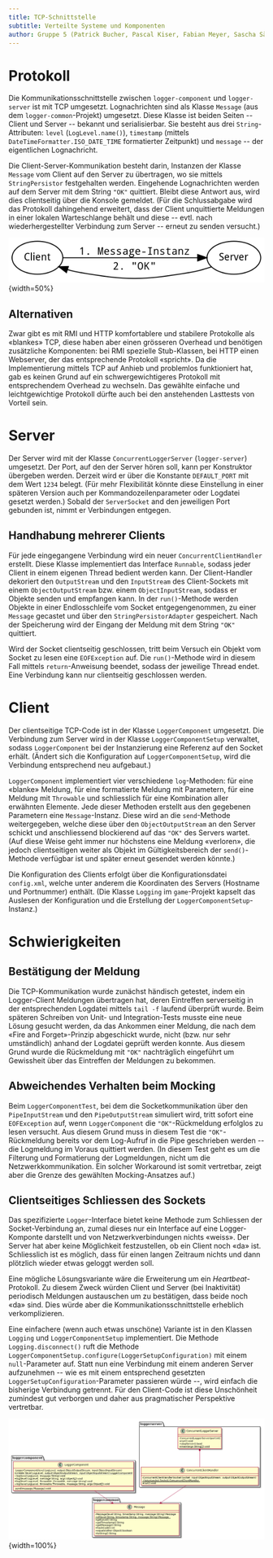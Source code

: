 ```yaml
---
title: TCP-Schnittstelle
subtitle: Verteilte Systeme und Komponenten
author: Gruppe 5 (Patrick Bucher, Pascal Kiser, Fabian Meyer, Sascha Sägesser)
---
```


# Protokoll

Die Kommunikationsschnittstelle zwischen `logger-component` und `logger-server` ist mit TCP umgesetzt. Lognachrichten sind als Klasse `Message` (aus dem `logger-common`-Projekt) umgesetzt. Diese Klasse ist beiden Seiten -- Client und Server -- bekannt und serialisierbar. Sie besteht aus drei `String`-Attributen: `level` (`LogLevel.name()`), `timestamp` (mittels `DateTimeFormatter.ISO_DATE_TIME` formatierter Zeitpunkt) und `message` -- der eigentlichen Lognachricht.

Die Client-Server-Kommunikation besteht darin, Instanzen der Klasse `Message` vom Client auf den Server zu übertragen, wo sie mittels `StringPersistor` festgehalten werden. Eingehende Lognachrichten werden auf dem Server mit dem String `"OK"` quittiert. Bleibt diese Antwort aus, wird dies clientseitig über die Konsole gemeldet. (Für die Schlussabgabe wird das Protokoll dahingehend erweitert, dass der Client unquittierte Meldungen in einer lokalen Warteschlange behält und diese -- evtl. nach wiederhergestellter Verbindung zum Server -- erneut zu senden versucht.)

![Das (denkbar einfache) TCP-Protokoll](Kommunikation.png){width=50%}

## Alternativen

Zwar gibt es mit RMI und HTTP komfortablere und stabilere Protokolle als «blankes» TCP, diese haben aber einen grösseren Overhead und benötigen zusätzliche Komponenten: bei RMI spezielle Stub-Klassen, bei HTTP einen Webserver, der das entsprechende Protokoll «spricht». Da die Implementierung mittels TCP auf Anhieb und problemlos funktioniert hat, gab es keinen Grund auf ein schwergewichtigeres Protokoll mit entsprechendem Overhead zu wechseln. Das gewählte einfache und leichtgewichtige Protokoll dürfte auch bei den anstehenden Lasttests von Vorteil sein.

# Server

Der Server wird mit der Klasse `ConcurrentLoggerServer` (`logger-server`) umgesetzt. Der Port, auf den der Server hören soll, kann per Konstruktor übergeben werden. Derzeit wird er über die Konstante `DEFAULT_PORT` mit dem Wert `1234` belegt. (Für mehr Flexibilität könnte diese Einstellung in einer späteren Version auch per Kommandozeilenparameter oder Logdatei gesetzt werden.) Sobald der `ServerSocket` and den jeweiligen Port gebunden ist, nimmt er Verbindungen entgegen.

## Handhabung mehrerer Clients

Für jede eingegangene Verbindung wird ein neuer `ConcurrentClientHandler` erstellt. Diese Klasse implementiert das Interface `Runnable`, sodass jeder Client in einem eigenen Thread bedient werden kann. Der Client-Handler dekoriert den `OutputStream` und den `InputStream` des Client-Sockets mit einem `ObjectOutputStream` bzw. einem `ObjectInputStream`, sodass er Objekte senden und empfangen kann. In der `run()`-Methode werden Objekte in einer Endlosschleife vom Socket entgegengenommen, zu einer `Message` gecastet und über den `StringPersistorAdapter` gespeichert. Nach der Speicherung wird der Eingang der Meldung mit dem String `"OK"` quittiert.

Wird der Socket clientseitig geschlossen, tritt beim Versuch ein Objekt vom Socket zu lesen eine `EOFException` auf. Die `run()`-Methode wird in diesem Fall mittels `return`-Anweisung beendet, sodass der jeweilige Thread endet. Eine Verbindung kann nur clientseitig geschlossen werden.

# Client

Der clientseitige TCP-Code ist in der Klasse `LoggerComponent` umgesetzt. Die Verbindung zum Server wird in der Klasse `LoggerComponentSetup` verwaltet, sodass `LoggerComponent` bei der Instanzierung eine Referenz auf den Socket erhält. (Ändert sich die Konfiguration auf `LoggerComponentSetup`, wird die Verbindung entsprechend neu aufgebaut.) 

`LoggerComponent` implementiert vier verschiedene `log`-Methoden: für eine «blanke» Meldung, für eine formatierte Meldung mit Parametern, für eine Meldung mit `Throwable` und schliesslich für eine Kombination aller erwähnten Elemente. Jede dieser Methoden erstellt aus den gegebenen Parametern eine `Message`-Instanz. Diese wird an die `send`-Methode weitergegeben, welche diese über den `ObjectOutputStream` an den Server schickt und anschliessend blockierend auf das `"OK"` des Servers wartet. (Auf diese Weise geht immer nur höchstens eine Meldung «verloren», die jedoch clientseitigen weiter als Objekt im Gültigkeitsbereich der `send()`-Methode verfügbar ist und später erneut gesendet werden könnte.)

Die Konfiguration des Clients erfolgt über die Konfigurationsdatei `config.xml`, welche unter anderem die Koordinaten des Servers (Hostname und Portnummer) enthält. (Die Klasse `Logging` im `game`-Projekt kapselt das Auslesen der Konfiguration und die Erstellung der `LoggerComponentSetup`-Instanz.)

# Schwierigkeiten

## Bestätigung der Meldung

Die TCP-Kommunikation wurde zunächst händisch getestet, indem ein Logger-Client Meldungen übertragen hat, deren Eintreffen serverseitig in der entsprechenden Logdatei mittels `tail -f` laufend überprüft wurde. Beim späteren Schreiben von Unit- und Integration-Tests musste eine neue Lösung gesucht werden, da das Ankommen einer Meldung, die nach dem «Fire and Forget»-Prinzip abgeschickt wurde, nicht (bzw. nur sehr umständlich) anhand der Logdatei geprüft werden konnte. Aus diesem Grund wurde die Rückmeldung mit `"OK"` nachträglich eingeführt um Gewissheit über das Eintreffen der Meldungen zu bekommen.

## Abweichendes Verhalten beim Mocking

Beim `LoggerComponentTest`, bei dem die Socketkommunikation über den `PipeInputStream` und den `PipeOutputStream` simuliert wird, tritt sofort eine `EOFException` auf, wenn `LoggerComponent` die `"OK"`-Rückmeldung erfolglos zu lesen versucht. Aus diesem Grund muss in diesem Test die `"OK"`-Rückmeldung bereits vor dem Log-Aufruf in die Pipe geschrieben werden -- die Logmeldung im Voraus quittiert werden. (In diesem Test geht es um die Filterung und Formatierung der Logmeldungen, nicht um die Netzwerkkommunikation. Ein solcher Workaround ist somit vertretbar, zeigt aber die Grenze des gewählten Mocking-Ansatzes auf.)

## Clientseitiges Schliessen des Sockets

Das spezifizierte `Logger`-Interface bietet keine Methode zum Schliessen der Socket-Verbindung an, zumal dieses nur ein Interface auf eine Logger-Komponte darstellt und von Netzwerkverbindungen nichts «weiss». Der Server hat aber keine Möglichkeit festzustellen, ob ein Client noch «da» ist. Schliesslich ist es möglich, dass für einen langen Zeitraum nichts und dann plötzlich wieder etwas geloggt werden soll.

Eine mögliche Lösungsvariante wäre die Erweiterung um ein _Heartbeat_-Protokoll. Zu diesem Zweck würden Client und Server (bei Inaktivität) periodisch Meldungen austauschen um zu bestätigen, dass beide noch «da» sind. Dies würde aber die Kommunikationsschnittstelle erheblich verkomplizieren.

Eine einfachere (wenn auch etwas unschöne) Variante ist in den Klassen `Logging` und `LoggerComponentSetup` implementiert. Die Methode `Logging.disconnect()` ruft die Methode `LoggerComponentSetup.configure(LoggerSetupConfiguration)` mit einem `null`-Parameter auf. Statt nun eine Verbindung mit einem anderen Server aufzunehmen -- wie es mit einem entsprechend gesetzten `LoggerSetupConfiguration`-Parameter passieren würde --, wird einfach die bisherige Verbindung getrennt. Für den Client-Code ist diese Unschönheit zumindest gut verborgen und daher aus pragmatischer Perspektive vertretbar.

![Klassendiagramm zur TCP-Kommunikation](classes.png){width=100%}
